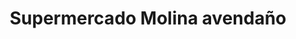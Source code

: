 ---
title: "Supermercado Molina avendaño"
url: /chima/supermercado-molina-avendano/
shop: supermercado
---